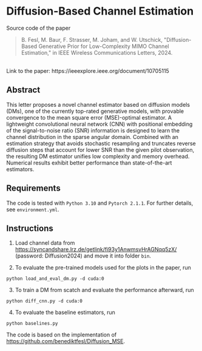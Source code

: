 # Diffusion-Based Channel Estimation 
Source code of the paper 
>B. Fesl, M. Baur, F. Strasser, M. Joham, and W. Utschick,
>"Diffusion-Based Generative Prior for Low-Complexity MIMO Channel Estimation," in IEEE Wireless Communications Letters, 2024.
<br>
Link to the paper: https://ieeexplore.ieee.org/document/10705115

## Abstract
This letter proposes a novel channel estimator based on diffusion models (DMs), one of the currently top-rated generative models, with provable convergence to the mean square error (MSE)-optimal estimator. A lightweight convolutional neural network (CNN) with positional embedding of the signal-to-noise ratio (SNR) information is designed to learn the channel distribution in the sparse angular domain. Combined
with an estimation strategy that avoids stochastic resampling and truncates reverse diffusion steps that account for lower SNR than the given pilot observation, the resulting DM estimator unifies low complexity and memory overhead. Numerical results exhibit
better performance than state-of-the-art estimators.

## Requirements
The code is tested with `Python 3.10` and `Pytorch 2.1.1`. For further details, see `environment.yml`.

## Instructions
1. Load channel data from https://syncandshare.lrz.de/getlink/fi93y1AnwmsvHrAGNqq5zX/ (password: Diffusion2024) and move it into folder `bin`.

2. To evaluate the pre-trained models used for the plots in the paper, run 
```
python load_and_eval_dm.py -d cuda:0
```

3. To train a DM from scatch and evaluate the performance afterward, run
```
python diff_cnn.py -d cuda:0
```

4. To evaluate the baseline estimators, run
```
python baselines.py
```

The code is based on the implementation of https://github.com/benediktfesl/Diffusion_MSE.
